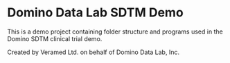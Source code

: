 # Domino Data Lab SDTM Demo

This is a demo project containing folder structure and programs used in the Domino SDTM clinical trial demo.

Created by Veramed Ltd. on behalf of Domino Data Lab, Inc.


